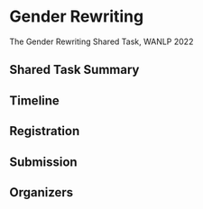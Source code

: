 # Gender Rewriting
The Gender Rewriting Shared Task, WANLP 2022

## Shared Task Summary

## Timeline

## Registration

## Submission

## Organizers
